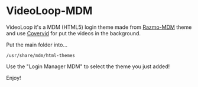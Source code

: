 # VideoLoop-MDM
VideoLoop it's a MDM (HTML5) login theme made from <a href="https://github.com/jamyouss/Razmo-MDM">Razmo-MDM</a> theme and use <a href="http://github.com/stefanerickson/covervid">Covervid</a> for put the videos in the background.

Put the main folder into...

```
/usr/share/mdm/html-themes
```
Use the "Login Manager MDM" to select the theme you just added!

Enjoy!

